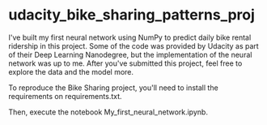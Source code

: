 # udacity_bike_sharing_patterns_proj

I've built my first neural network using NumPy to predict daily bike rental ridership in this project. 
Some of the code was provided by Udacity as part of their Deep Learning Nanodegree, but the implementation of the neural network was up to me. 
After you've submitted this project, feel free to explore the data and the model more.

To reproduce the Bike Sharing project, you'll need to install the requirements on requirements.txt.

Then, execute the notebook  My_first_neural_network.ipynb.
